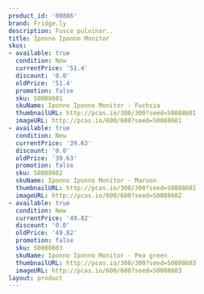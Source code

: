 ```yaml
---
product_id: '00886'
brand: Fridge.ly
description: Fusce pulvinar..
title: Iponno Iponno Monitor
skus:
- available: true
  condition: New
  currentPrice: '51.4'
  discount: '0.0'
  oldPrice: '51.4'
  promotion: false
  sku: S0088601
  skuName: Iponno Iponno Monitor - Fuchsia
  thumbnailURL: http://pcas.io/300/300?seed=S0088601
  imageURL: http://pcas.io/600/600?seed=S0088601
- available: true
  condition: New
  currentPrice: '39.63'
  discount: '0.0'
  oldPrice: '39.63'
  promotion: false
  sku: S0088602
  skuName: Iponno Iponno Monitor - Maroon
  thumbnailURL: http://pcas.io/300/300?seed=S0088602
  imageURL: http://pcas.io/600/600?seed=S0088602
- available: true
  condition: New
  currentPrice: '49.82'
  discount: '0.0'
  oldPrice: '49.82'
  promotion: false
  sku: S0088603
  skuName: Iponno Iponno Monitor - Pea green
  thumbnailURL: http://pcas.io/300/300?seed=S0088603
  imageURL: http://pcas.io/600/600?seed=S0088603
layout: product
---
```

